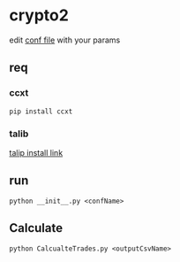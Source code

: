 # crypto2


edit [conf file](https://github.com/qobel7/crypto2/blob/master/conf/conf.json) with your params

## req
### ccxt
``` pip install ccxt ```
### talib
[talip install link](https://mrjbq7.github.io/ta-lib/install.html)


## run
``` python __init__.py <confName> ```


## Calculate
``` python CalcualteTrades.py <outputCsvName> ```
